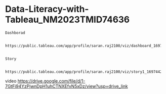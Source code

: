 # Data-Literacy-with-Tableau_NM2023TMID74636
  
    Dashborad 


    https://public.tableau.com/app/profile/saran.raj2100/viz/dashboard_16974425619070/Dashboard1

    
    Story

   
    https://public.tableau.com/app/profile/saran.raj2100/viz/story1_16974426165630/Story1
    
video
https://drive.google.com/file/d/1-7GtFi94YzPjwnDpH1uhCTNXEfvN5xDz/view?usp=drive_link
